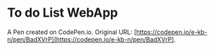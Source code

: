 # To do List WebApp

A Pen created on CodePen.io. Original URL: [https://codepen.io/e-kb-n/pen/BadXVrP](https://codepen.io/e-kb-n/pen/BadXVrP).

